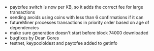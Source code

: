 * paytxfee switch is now per KB, so it adds the correct fee for large transactions
* sending avoids using coins with less than 6 confirmations if it can
* futureMiner processes transactions in priority order based on age of dependencies
* make sure generation doesn't start before block 74000 downloaded
* bugfixes by Dean Gores
* testnet, keypoololdest and paytxfee added to getinfo
